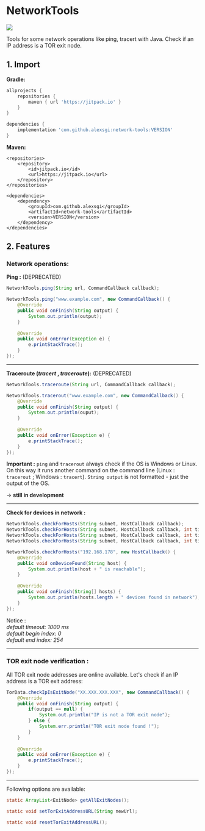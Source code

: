 # NetworkTools

[![](https://jitpack.io/v/alexsgi/network-tools.svg)](https://jitpack.io/#alexsgi/network-tools)

Tools for some network operations like ping, tracert with Java. Check if an IP address is a TOR exit node.

## 1. Import

**Gradle:**
```gradle
allprojects {
    repositories {
        maven { url 'https://jitpack.io' }
    }
}
```
```gradle
dependencies {
    implementation 'com.github.alexsgi:network-tools:VERSION'
}
```
**Maven:**
```maven
<repositories>
    <repository>
        <id>jitpack.io</id>
        <url>https://jitpack.io</url>
    </repository>
</repositories>
```
```maven
<dependencies>
    <dependency>
        <groupId>com.github.alexsgi</groupId>
        <artifactId>network-tools</artifactId>
        <version>VERSION</version>
    </dependency>
</dependencies>
```

## 2. Features

###  Network operations:
 
 **Ping :** (DEPRECATED)
 ```java
NetworkTools.ping(String url, CommandCallback callback);
```
```java
NetworkTools.ping("www.example.com", new CommandCallback() {
    @Override 
    public void onFinish(String output) {
        System.out.println(output);
    }
    
    @Override 
    public void onError(Exception e) {
        e.printStackTrace();
    }  
});
```
---

**Traceroute (*tracert* , *traceroute*):** (DEPRECATED)
```java
NetworkTools.traceroute(String url, CommandCallback callback);
```
```java
NetworkTools.tracerout("www.example.com", new CommandCallback() {
    @Override 
    public void onFinish(String output) {
        System.out.println(ouput);
    }
    
    @Override 
    public void onError(Exception e) {
        e.printStackTrace();
    }  
});
```
**Important :** 
```ping```  and  ```tracerout``` always check if the OS is Windows or Linux. On this way it runs another command on the command line (Linux : ```tracerout``` ; Windows : ```tracert```). ```String output``` is not formatted - just the output of the OS.

→ **still in development**

---

**Check for devices in network :** 
```java
NetworkTools.checkForHosts(String subnet, HostCallback callback);
NetworkTools.checkForHosts(String subnet, HostCallback callback, int timeout);
NetworkTools.checkForHosts(String subnet, HostCallback callback, int timeout, int beginIndex);
NetworkTools.checkForHosts(String subnet, HostCallback callback, int timeout, int beginIndex, int endIndex);
```
```java
NetworkTools.checkForHosts("192.168.178", new HostCallback() {  
    @Override  
    public void onDeviceFound(String host) {  
        System.out.println(host + " is reachable");
    }  
  
    @Override  
    public void onFinish(String[] hosts) {  
	    System.out.println(hosts.length + " devices found in network");
    }  
});
```
Notice : </br>
*default timeout: 1000 ms </br>
default begin index: 0 </br>
default end index: 254*

---

### TOR exit node verification :

All TOR exit node addresses are online available. Let's check if an IP address is a TOR exit address:
```java
TorData.checkIpIsExitNode("XX.XXX.XXX.XXX", new CommandCallback() {
    @Override 
    public void onFinish(String output) {  
        if(output == null) {
            System.out.println("IP is not a TOR exit node");
        } else {
            System.err.println("TOR exit node found !");
        }
    }  
  
    @Override  
    public void onError(Exception e) {
        e.printStackTrace();
    }  
});
```
----

Following options are available:
```java
static ArrayList<ExitNode> getAllExitNodes();
```
```java
static void setTorExitAddressURL(String newUrl);
```
```java
static void resetTorExitAddressURL();
```